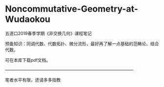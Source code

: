 # Noncommutative-Geometry-at-Wudaokou
五道口2019春季学期《非交换几何》课程笔记

预备知识：同调代数、代数拓扑、微分流形，最好再了解一点基础的范畴论、结合代数。

可在本库下载pdf文档。

——————————————————————————————

笔者水平有限，还请多多指教

